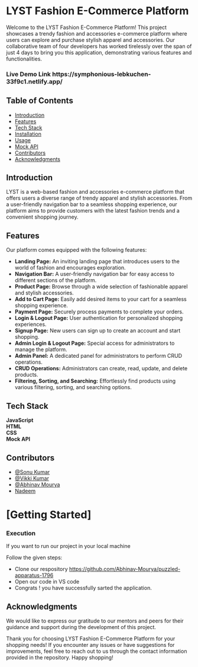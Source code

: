 # LYST Fashion E-Commerce Platform
Welcome to the LYST Fashion E-Commerce Platform! This project showcases a trendy fashion and accessories e-commerce platform where users can explore and purchase stylish apparel and accessories. Our collaborative team of four developers has worked tirelessly over the span of just 4 days to bring you this application, demonstrating various features and functionalities.


<h3>Live Demo Link https://symphonious-lebkuchen-33f9c1.netlify.app/ </h3>

<h2>Table of Contents</h2>
<ul>
  <li><a href="#introduction">Introduction</a></li>
  <li><a href="#features">Features</a></li>
  <li><a href="#tech-stack">Tech Stack</a></li>
  <li><a href="#installation">Installation</a></li>
  <li><a href="#usage">Usage</a></li>
  <li><a href="#mock-api">Mock API</a></li>
  <li><a href="#contributors">Contributors</a></li>
  <li><a href="#acknowledgments">Acknowledgments</a></li>
</ul>


<h2 id="introduction">Introduction</h2>
<p>LYST is a web-based fashion and accessories e-commerce platform that offers users a diverse range of trendy apparel and stylish accessories. From a user-friendly navigation bar to a seamless shopping experience, our platform aims to provide customers with the latest fashion trends and a convenient shopping journey.</p>

<h2 id="features">Features</h2>
<p>Our platform comes equipped with the following features:</p>
<ul>
  <li><strong>Landing Page:</strong> An inviting landing page that introduces users to the world of fashion and encourages exploration.</li>
  <li><strong>Navigation Bar:</strong> A user-friendly navigation bar for easy access to different sections of the platform.</li>
  <li><strong>Product Page:</strong> Browse through a wide selection of fashionable apparel and stylish accessories.</li>
  <li><strong>Add to Cart Page:</strong> Easily add desired items to your cart for a seamless shopping experience.</li>
  <li><strong>Payment Page:</strong> Securely process payments to complete your orders.</li>
  <li><strong>Login & Logout Page:</strong> User authentication for personalized shopping experiences.</li>
  <li><strong>Signup Page:</strong> New users can sign up to create an account and start shopping.</li>
  <li><strong>Admin Login & Logout Page:</strong> Special access for administrators to manage the platform.</li>
  <li><strong>Admin Panel:</strong> A dedicated panel for administrators to perform CRUD operations.</li>
  <li><strong>CRUD Operations:</strong> Administrators can create, read, update, and delete products.</li>
  <li><strong>Filtering, Sorting, and Searching:</strong> Effortlessly find products using various filtering, sorting, and searching options.</li>
</ul>

<h2 id="tech-stack">Tech Stack</h2>
<p>
  <strong>JavaScript</strong><br>
  <strong>HTML</strong><br>
  <strong>CSS</strong><br>
  <strong>Mock API</strong>
</p>

<h2 id="contributors">Contributors</h2>
<ul>
    <li><a href="https://github.com/sonu25122000">@Sonu Kumar</a></li>
    <li><a href="https://github.com/mevicky9254">@Vikki Kumar</a></li>
    <li><a href="https://github.com/Abhinav-Mourya">@Abhinav Mourya</a></li>
    <li><a href="https://github.com/nadeemm763">Nadeem</a></li> 
</ul>

<h1>[Getting Started]</h1>
 <h3>Execution</h3>
    <p>If you want to run our project in your local machine</p>
    <p>Follow the given steps:</p>
  <ul>
    <li>Clone our respository <a href="https://github.com/Abhinav-Mourya/puzzled-apparatus-1796">https://github.com/Abhinav-Mourya/puzzled-apparatus-1796</a></li>
    <li>Open our code in VS code </li>
    <li>Congrats !  you have successfully sarted the application.</li>
  </ul>

<h2 id="acknowledgments">Acknowledgments</h2>
    <p>We would like to express our gratitude to our mentors and peers for their guidance and support during the development of this project.</p>

  <p>Thank you for choosing LYST Fashion E-Commerce Platform for your shopping needs! If you encounter any issues or have suggestions for improvements, feel free to reach out to us through the contact information provided in the repository. Happy shopping!</p>
